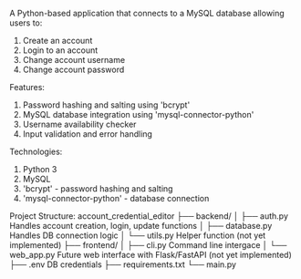 A Python-based application that connects to a MySQL database allowing users to:
1. Create an account
2. Login to an account
3. Change account username
4. Change account password

Features:
1. Password hashing and salting using 'bcrypt'
2. MySQL database integration using 'mysql-connector-python'
3. Username availability checker
4. Input validation and error handling

Technologies:
1. Python 3
2. MySQL
3. 'bcrypt' - password hashing and salting
4. 'mysql-connector-python' - database connection

Project Structure:
account_credential_editor
├── backend/
│   ├── auth.py          Handles account creation, login, update functions
│   ├── database.py      Handles DB connection logic
│   └── utils.py         Helper function (not yet implemented)
├── frontend/
│   ├── cli.py           Command line intergace
│   └── web_app.py       Future web interface with Flask/FastAPI (not yet implemented)
├── .env                 DB credentials
├── requirements.txt
└── main.py

